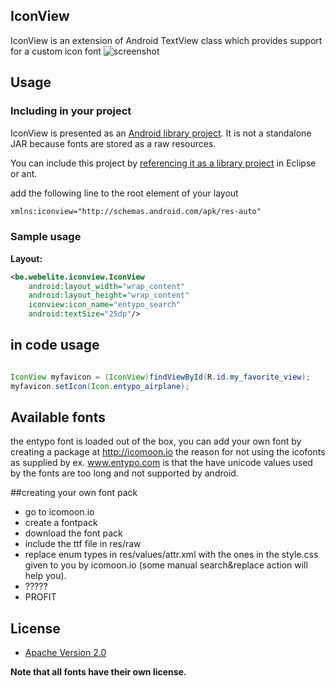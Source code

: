 ## IconView

IconView is an extension of Android TextView class which provides support for a custom icon font
![screenshot](https://raw.github.com/MarsVard/IconView/master/screenshot.png)

## Usage

### Including in your project
	
IconView is presented as an [Android library project](http://developer.android.com/guide/developing/projects/projects-eclipse.html). 
It is not a standalone JAR because fonts are stored as a raw resources.

You can include this project by [referencing it as a library project](http://developer.android.com/guide/developing/projects/projects-eclipse.html#ReferencingLibraryProject) in Eclipse or ant.

add the following line to the root element of your layout

```xml
xmlns:iconview="http://schemas.android.com/apk/res-auto"
```

### Sample usage
**Layout:**
```xml
<be.webelite.iconview.IconView
    android:layout_width="wrap_content"
    android:layout_height="wrap_content"
    iconview:icon_name="entypo_search"
    android:textSize="25dp"/>
```

## in code usage
```java

IconView myfavicon = (IconView)findViewById(R.id.my_favorite_view);
myfavicon.setIcon(Icon.entypo_airplane);

```
## Available fonts
	
the entypo font is loaded out of the box, you can add your own font by creating a package at http://icomoon.io
the reason for not using the icofonts as supplied by ex. www.entypo.com is that the have unicode values used by the fonts are too long and not supported by android.

##creating your own font pack

 * go to icomoon.io
 * create a fontpack
 * download the font pack
 * include the ttf file in res/raw
 * replace enum types in res/values/attr.xml with the ones in the style.css given to you by icomoon.io (some manual search&replace action will help you).
 * ?????
 * PROFIT

## License

* [Apache Version 2.0](http://www.apache.org/licenses/LICENSE-2.0.html)

**Note that all fonts have their own license.**